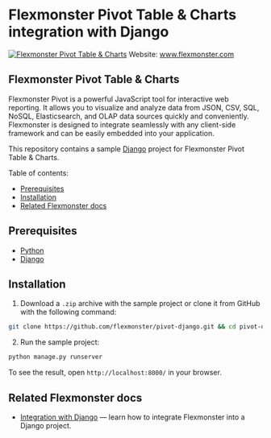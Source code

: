 # Flexmonster Pivot Table &amp; Charts integration with Django
[![Flexmonster Pivot Table & Charts](https://cdn.flexmonster.com/landing.png)](https://flexmonster.com)
Website: www.flexmonster.com

## Flexmonster Pivot Table & Charts

Flexmonster Pivot is a powerful JavaScript tool for interactive web reporting. It allows you to visualize and analyze data from JSON, CSV, SQL, NoSQL, Elasticsearch, and OLAP data sources quickly and conveniently. Flexmonster is designed to integrate seamlessly with any client-side framework and can be easily embedded into your application.

This repository contains a sample [Django](https://www.djangoproject.com/) project for Flexmonster Pivot Table & Charts.

Table of contents:

- [Prerequisites](#prerequisites)
- [Installation](#installation)
- [Related Flexmonster docs](#related-flexmonster-docs)

## Prerequisites

- [Python](https://www.python.org/downloads/)
- [Django](https://www.djangoproject.com/download/)

## Installation

1. Download a `.zip` archive with the sample project or clone it from GitHub with the following command: 

```bash
git clone https://github.com/flexmonster/pivot-django.git && cd pivot-django
```

2. Run the sample project: 

```bash
python manage.py runserver
```

To see the result, open `http://localhost:8000/` in your browser.  

## Related Flexmonster docs

- [Integration with Django](https://www.flexmonster.com/doc/integration-with-django/) — learn how to integrate Flexmonster into a Django project.
